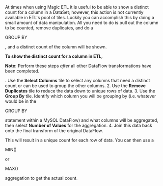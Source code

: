 

At times when using Magic ETL it is useful to be able to show a distinct count for a column in a DataSet; however, this action is not currently available in ETL's pool of tiles. Luckily you can accomplish this by doing a small amount of data manipulation. All you need to do is pull out the column to be counted, remove duplicates, and do a

GROUP BY

, and a distinct count of the column will be shown.


**To show the distinct count for a column in ETL,**


**Note:**
 Perform these steps
 *after*
 all other DataFlow transformations have been completed.

. Use the
 **Select Columns**
 tile to select any columns that need a distinct count or can be used to group the other columns.
2. Use the
 **Remove Duplicates**
 tile to reduce the data down to unique rows of data.
3. Use the
 **Group By**
 tile. Identify which column you will be grouping by (i.e. whatever would be in the

GROUP BY

statement within a MySQL DataFlow) and what columns will be aggregated, then select
 **Number of Values**
 for the aggregation.
4. Join this data back onto the final transform of the original DataFlow.

This will result in a unique count for each row of data. You can then use a

MIN()

or

MAX()

aggregation to get the actual count.

